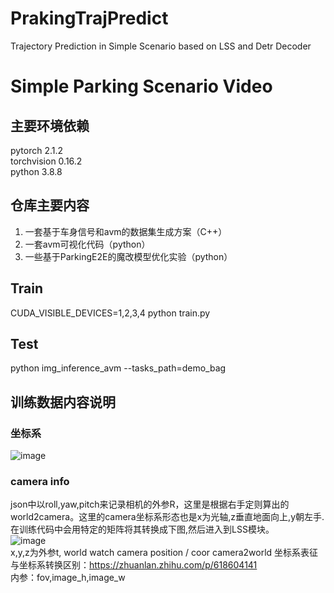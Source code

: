 # PrakingTrajPredict
Trajectory Prediction in Simple Scenario based on LSS and Detr Decoder

#  Simple Parking Scenario Video  



## 主要环境依赖
pytorch 2.1.2  
torchvision 0.16.2  
python 3.8.8

## 仓库主要内容
1. 一套基于车身信号和avm的数据集生成方案（C++）
2. 一套avm可视化代码（python）
3. 一些基于ParkingE2E的魔改模型优化实验（python）

## Train
CUDA_VISIBLE_DEVICES=1,2,3,4 python train.py
## Test
python img_inference_avm --tasks_path=demo_bag

## 训练数据内容说明
### 坐标系
![image](https://github.com/user-attachments/assets/198edb78-e587-4646-a649-7c91c16f8b46)

### camera info
json中以roll,yaw,pitch来记录相机的外参R，这里是根据右手定则算出的world2camera。这里的camera坐标系形态也是x为光轴,z垂直地面向上,y朝左手. 在训练代码中会用特定的矩阵将其转换成下图,然后进入到LSS模块。  
![image](https://github.com/user-attachments/assets/ff901b70-eb17-49eb-bece-7afb1bad2944)  
x,y,z为外参t, world watch camera position / coor camera2world  坐标系表征与坐标系转换区别：https://zhuanlan.zhihu.com/p/618604141  
内参：fov,image_h,image_w
#### 







